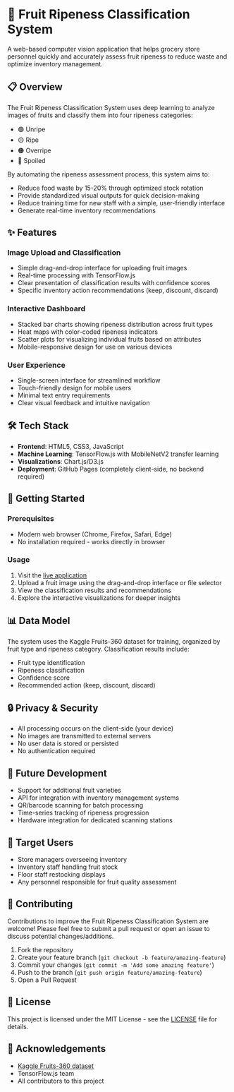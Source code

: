 # 🍎 Fruit Ripeness Classification System

A web-based computer vision application that helps grocery store personnel quickly and accurately assess fruit ripeness to reduce waste and optimize inventory management.

## 📋 Overview

The Fruit Ripeness Classification System uses deep learning to analyze images of fruits and classify them into four ripeness categories:
- 🟢 Unripe
- 🟡 Ripe
- 🟠 Overripe
- 🔴 Spoiled

By automating the ripeness assessment process, this system aims to:
- Reduce food waste by 15-20% through optimized stock rotation
- Provide standardized visual outputs for quick decision-making
- Reduce training time for new staff with a simple, user-friendly interface
- Generate real-time inventory recommendations

## ✨ Features

### Image Upload and Classification
- Simple drag-and-drop interface for uploading fruit images
- Real-time processing with TensorFlow.js
- Clear presentation of classification results with confidence scores
- Specific inventory action recommendations (keep, discount, discard)

### Interactive Dashboard
- Stacked bar charts showing ripeness distribution across fruit types
- Heat maps with color-coded ripeness indicators
- Scatter plots for visualizing individual fruits based on attributes
- Mobile-responsive design for use on various devices

### User Experience
- Single-screen interface for streamlined workflow
- Touch-friendly design for mobile users
- Minimal text entry requirements
- Clear visual feedback and intuitive navigation

## 🛠️ Tech Stack

- **Frontend**: HTML5, CSS3, JavaScript
- **Machine Learning**: TensorFlow.js with MobileNetV2 transfer learning
- **Visualizations**: Chart.js/D3.js
- **Deployment**: GitHub Pages (completely client-side, no backend required)

## 🚀 Getting Started

### Prerequisites
- Modern web browser (Chrome, Firefox, Safari, Edge)
- No installation required - works directly in browser

### Usage
1. Visit the [live application](https://youruser.github.io/fruit-ripeness-classifier)
2. Upload a fruit image using the drag-and-drop interface or file selector
3. View the classification results and recommendations
4. Explore the interactive visualizations for deeper insights

## 📊 Data Model

The system uses the Kaggle Fruits-360 dataset for training, organized by fruit type and ripeness category. Classification results include:
- Fruit type identification
- Ripeness classification
- Confidence score
- Recommended action (keep, discount, discard)

## 🔒 Privacy & Security

- All processing occurs on the client-side (your device)
- No images are transmitted to external servers
- No user data is stored or persisted
- No authentication required

## 🔮 Future Development

- Support for additional fruit varieties
- API for integration with inventory management systems
- QR/barcode scanning for batch processing
- Time-series tracking of ripeness progression
- Hardware integration for dedicated scanning stations

## 👥 Target Users

- Store managers overseeing inventory
- Inventory staff handling fruit stock
- Floor staff restocking displays
- Any personnel responsible for fruit quality assessment

## 🤝 Contributing

Contributions to improve the Fruit Ripeness Classification System are welcome! Please feel free to submit a pull request or open an issue to discuss potential changes/additions.

1. Fork the repository
2. Create your feature branch (`git checkout -b feature/amazing-feature`)
3. Commit your changes (`git commit -m 'Add some amazing feature'`)
4. Push to the branch (`git push origin feature/amazing-feature`)
5. Open a Pull Request

## 📜 License

This project is licensed under the MIT License - see the [LICENSE](LICENSE) file for details.

## 🙏 Acknowledgements

- [Kaggle Fruits-360 dataset](https://www.kaggle.com/moltean/fruits)
- TensorFlow.js team
- All contributors to this project
